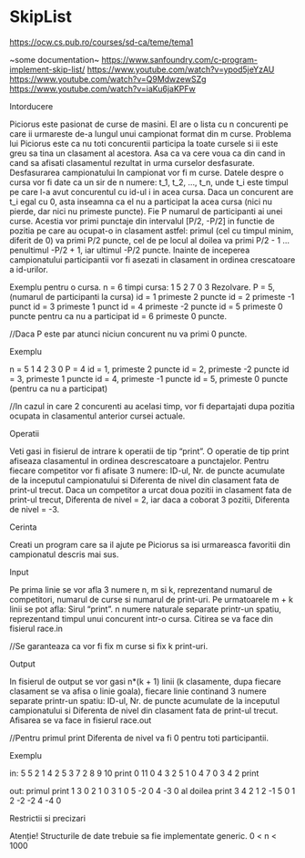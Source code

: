 # SkipList

https://ocw.cs.pub.ro/courses/sd-ca/teme/tema1


~some documentation~
https://www.sanfoundry.com/c-program-implement-skip-list/
https://www.youtube.com/watch?v=ypod5jeYzAU
https://www.youtube.com/watch?v=Q9MdwzewSZg
https://www.youtube.com/watch?v=iaKu6jaKPFw


Intorducere

Piciorus este pasionat de curse de masini. El are o lista cu n concurenti pe care ii urmareste de-a lungul unui campionat format din m curse. Problema lui Piciorus este ca nu toti concurentii participa la toate cursele si ii este greu sa tina un clasament al acestora. Asa ca va cere voua ca din cand in cand sa afisati clasamentul rezultat in urma curselor desfasurate.
Desfasurarea campionatului
In campionat vor fi m curse. Datele despre o cursa vor fi date ca un sir de n numere: t_1, t_2, …, t_n, unde t_i este timpul pe care l-a avut concurentul cu id-ul i in acea cursa. 
Daca un concurent are t_i egal cu 0, asta inseamna ca el nu a participat la acea cursa (nici nu pierde, dar nici nu primeste puncte).
Fie P numarul de participanti ai unei curse. Acestia vor primi punctaje din intervalul [P/2, -P/2] in functie de pozitia pe care au ocupat-o in clasament astfel: primul (cel cu timpul minim, diferit de 0) va primi P/2 puncte, cel de pe locul al doilea va primi P/2 - 1 … penultimul -P/2 + 1, iar ultimul -P/2 puncte.
Inainte de inceperea campionatului participantii vor fi asezati in clasament in ordinea crescatoare a id-urilor.


Exemplu pentru o cursa.
n = 6
timpi cursa: 1 5 2 7 0 3
Rezolvare. P = 5, (numarul de participanti la cursa)
id = 1 primeste 2 puncte
id = 2 primeste -1 punct
id = 3 primeste 1 punct
id = 4 primeste -2 puncte
id = 5 primeste 0 puncte pentru ca nu a participat
id = 6 primeste 0 puncte.

//Daca P este par atunci niciun concurent nu va primi 0 puncte.


Exemplu

n = 5
1 4 2 3 0
P = 4
id = 1, primeste 2 puncte
id = 2, primeste -2 puncte
id = 3, primeste 1 puncte
id = 4, primeste -1 puncte
id = 5, primeste 0 puncte (pentru ca nu a participat)

//In cazul in care 2 concurenti au acelasi timp, vor fi departajati dupa pozitia ocupata in clasamentul anterior cursei actuale.


Operatii

Veti gasi in fisierul de intrare k operatii de tip “print”.
O operatie de tip print afiseaza clasamentul in ordinea descrescatoare a punctajelor.
Pentru fiecare competitor vor fi afisate 3 numere: ID-ul, Nr. de puncte acumulate de la inceputul campionatului si Diferenta de nivel din clasament fata de print-ul trecut.
Daca un competitor a urcat doua pozitii in clasament fata de print-ul trecut, Diferenta de nivel = 2, iar daca a coborat 3 pozitii, Diferenta de nivel = -3.


Cerinta

Creati un program care sa il ajute pe Piciorus sa isi urmareasca favoritii din campionatul descris mai sus.


Input

Pe prima linie se vor afla 3 numere n, m si k, reprezentand numarul de competitori, numarul de curse si numarul de print-uri.
Pe urmatoarele m + k linii se pot afla:
Sirul “print”.
n numere naturale separate printr-un spatiu, reprezentand timpul unui concurent intr-o cursa.
Citirea se va face din fisierul race.in

//Se garanteaza ca vor fi fix m curse si fix k print-uri.


Output

In fisierul de output se vor gasi n*(k + 1) linii (k clasamente, dupa fiecare clasament se va afisa o linie goala), fiecare linie continand 3 numere separate printr-un spatiu: ID-ul, Nr. de puncte acumulate de la inceputul campionatului si Diferenta de nivel din clasament fata de print-ul trecut.
Afisarea se va face in fisierul race.out

//Pentru primul print Diferenta de nivel va fi 0 pentru toti participantii.


Exemplu

in:
5 5 2
1 4 2 5 3
7 2 8 9 10
print
0 11 0 4 3
2 5 1 0 4
7 0 3 4 2
print

out:
primul print
1 3 0
2 1 0
3 1 0
5 -2 0
4 -3 0
al doilea print
3 4 2
1 2 -1
5 0 1
2 -2 -2
4 -4 0

Restrictii si precizari

Atenție! Structurile de date trebuie sa fie implementate generic.
0 < n < 1000
